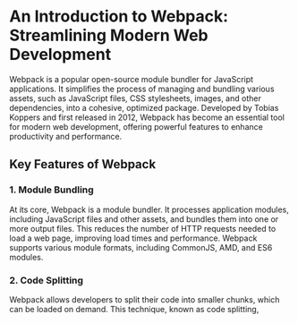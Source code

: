 # An Introduction to Webpack: Streamlining Modern Web Development

Webpack is a popular open-source module bundler for JavaScript applications. It simplifies the process of managing and bundling various assets, such as JavaScript files, CSS stylesheets, images, and other dependencies, into a cohesive, optimized package. Developed by Tobias Koppers and first released in 2012, Webpack has become an essential tool for modern web development, offering powerful features to enhance productivity and performance.

## Key Features of Webpack

### 1. **Module Bundling**

At its core, Webpack is a module bundler. It processes application modules, including JavaScript files and other assets, and bundles them into one or more output files. This reduces the number of HTTP requests needed to load a web page, improving load times and performance. Webpack supports various module formats, including CommonJS, AMD, and ES6 modules.

### 2. **Code Splitting**

Webpack allows developers to split their code into smaller chunks, which can be loaded on demand. This technique, known as code splitting,